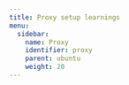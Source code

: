 ```yaml
---
title: Proxy setup learnings
menu:
  sidebar:
    name: Proxy
    identifier: proxy
    parent: ubuntu
    weight: 20
---
```

